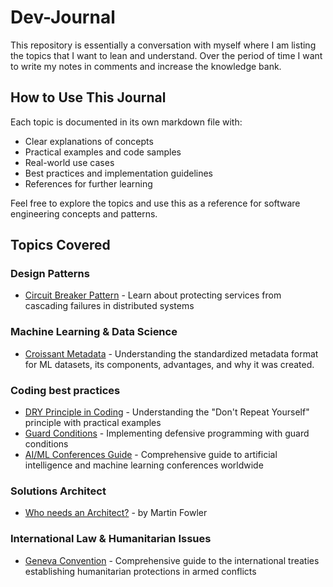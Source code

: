 # Dev-Journal
This repository is essentially a conversation with myself where I am listing the topics that I want to lean and understand. Over the period of time I want to write my notes in comments and increase the knowledge bank.

## How to Use This Journal

Each topic is documented in its own markdown file with:
- Clear explanations of concepts
- Practical examples and code samples
- Real-world use cases
- Best practices and implementation guidelines
- References for further learning

Feel free to explore the topics and use this as a reference for software engineering concepts and patterns.

## Topics Covered

### Design Patterns
- [Circuit Breaker Pattern](./circuit-breaker-pattern.md) - Learn about protecting services from cascading failures in distributed systems

### Machine Learning & Data Science
- [Croissant Metadata](./croissant-metadata.md) - Understanding the standardized metadata format for ML datasets, its components, advantages, and why it was created.


### Coding best practices
- [DRY Principle in Coding](DRY-Principle.md) - Understanding the "Don't Repeat Yourself" principle with practical examples
- [Guard Conditions](guard-conditions.md) - Implementing defensive programming with guard conditions
- [AI/ML Conferences Guide](AI-ML-Conferences.md) - Comprehensive guide to artificial intelligence and machine learning conferences worldwide


### Solutions Architect 
- [Who needs an Architect?](who_needs_an_architect.md) - by Martin Fowler

### International Law & Humanitarian Issues
- [Geneva Convention](geneva-convention.md) - Comprehensive guide to the international treaties establishing humanitarian protections in armed conflicts
